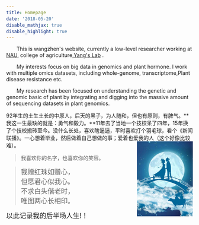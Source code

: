 ```yaml
---
title: Homepage
date: '2018-05-20'
disable_mathjax: true
disable_highlight: true
---
```



&emsp;&emsp;This is wangzhen's website, currently a low-level researcher working at <a href="http://www.njau.edu.cn/"  target="_blank">NAU</a>, college of agriculture,<a href="/" target="_blank">Yang's Lab</a> .

&emsp;&emsp;My interests focus on big data in genomics and  plant hormone. I work with multiple omics datasets, including whole-genome, transcriptome,Plant disease resistance etc.

&emsp;&emsp;My research has been focused on understanding the genetic and genomic basic of plant by integrating and digging into the massive amount of sequencing datasets in plant genomics.


92年生的土生土长的中原人，后天的黑子，为人随和，但也有原则，有脾气。**我这一生最缺的就是：勇气和毅力。**11年去了当地一个技校呆了四年，15年换了个技校搬砖至今。没什么长处，喜欢瞎逼逼，平时喜欢打个羽毛球，看个《新闻联播》。一心想着毕业，然后做着自己想做的事；爱着也爱我的人（这个好像比较难）。
<img src="https://raw.githubusercontent.com/horticulture-kid/website-biowz/master/content/image/queqiao.jpg" style="max-width:30%;min-width:40px;float:right;" alt="wangzhen" />

> 
> 我喜欢你的名字，也喜欢你的笑容。
 
> <font size=4>我赠红珠如赠心，</font> <br>
> <font size=4>但愿君心似我心。</font> <br>
> <font size=4>不求白头偕老时，</font> <br>
> <font size=4>唯图两心长相印。</font> <br>

<font size=4>以此记录我的后半场人生!！</font>